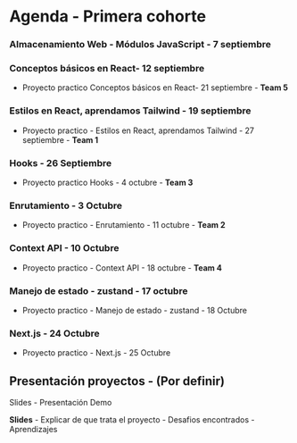 # Agenda - Primera cohorte

### **Almacenamiento Web** - **Módulos JavaScript** - 7 septiembre

### **Conceptos básicos en React**- 12 septiembre&#x20;

- Proyecto practico Conceptos básicos en React- 21 septiembre - **Team 5**

### Estilos en React, aprendamos Tailwind - 19 septiembre

- Proyecto practico - Estilos en React, aprendamos Tailwind - 27 septiembre - **Team 1**

### Hooks - 26 Septiembre&#x20;

- Proyecto practico Hooks - 4 octubre - **Team 3**

### Enrutamiento - 3 Octubre

- Proyecto practico - Enrutamiento - 11 octubre - **Team 2**

### Context API - 10 Octubre

- Proyecto practico - Context API - 18 octubre - **Team 4**

### Manejo de estado - zustand - 17 octubre

- Proyecto practico - Manejo de estado - zustand - 18 Octubre

### Next.js - 24 Octubre

- Proyecto practico - Next.js - 25 Octubre

## Presentación proyectos - (Por definir)

Slides - Presentación Demo

**Slides** - Explicar de que trata el proyecto - Desafios encontrados - Aprendizajes
